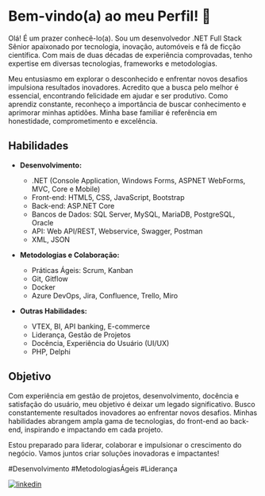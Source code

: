 # Bem-vindo(a) ao meu Perfil! 👋

Olá! É um prazer conhecê-lo(a). Sou um desenvolvedor .NET Full Stack Sênior apaixonado por tecnologia, inovação, automóveis e fã de ficção científica. Com mais de duas décadas de experiência comprovadas, tenho expertise em diversas tecnologias, frameworks e metodologias.

Meu entusiasmo em explorar o desconhecido e enfrentar novos desafios impulsiona resultados inovadores. Acredito que a busca pelo melhor é essencial, encontrando felicidade em ajudar e ser produtivo. Como aprendiz constante, reconheço a importância de buscar conhecimento e aprimorar minhas aptidões. Minha base familiar é referência em honestidade, comprometimento e excelência.

## Habilidades

- **Desenvolvimento:**
  - .NET (Console Application, Windows Forms, ASPNET WebForms, MVC, Core e Mobile)
  - Front-end: HTML5, CSS, JavaScript, Bootstrap
  - Back-end: ASP.NET Core
  - Bancos de Dados: SQL Server, MySQL, MariaDB, PostgreSQL, Oracle
  - API: Web API/REST, Webservice, Swagger, Postman
  - XML, JSON

- **Metodologias e Colaboração:**
  - Práticas Ágeis: Scrum, Kanban
  - Git, Gitflow
  - Docker
  - Azure DevOps, Jira, Confluence, Trello, Miro

- **Outras Habilidades:**
  - VTEX, BI, API banking, E-commerce
  - Liderança, Gestão de Projetos
  - Docência, Experiência do Usuário (UI/UX)
  - PHP, Delphi

## Objetivo

Com experiência em gestão de projetos, desenvolvimento, docência e satisfação do usuário, meu objetivo é deixar um legado significativo. Busco constantemente resultados inovadores ao enfrentar novos desafios. Minhas habilidades abrangem ampla gama de tecnologias, do front-end ao back-end, inspirando e impactando em cada projeto.

Estou preparado para liderar, colaborar e impulsionar o crescimento do negócio. Vamos juntos criar soluções inovadoras e impactantes! 

#Desenvolvimento #MetodologiasÁgeis #Liderança 

[![linkedin](https://img.shields.io/badge/linkedin-0A66C2?style=for-the-badge&logo=linkedin&logoColor=white)](https://www.linkedin.com/in/wanfranklin/)
